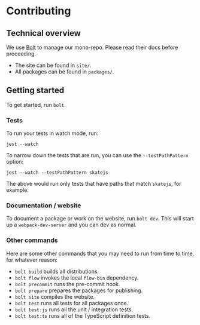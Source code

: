# Contributing

## Technical overview

We use [Bolt](https://github.com/boltpkg/bolt) to manage our mono-repo. Please
read their docs before proceeding.

* The site can be found in `site/`.
* All packages can be found in `packages/`.

## Getting started

To get started, run `bolt`.

### Tests

To run your tests in watch mode, run:

```
jest --watch
```

To narrow down the tests that are run, you can use the `--testPathPattern`
option:

```
jest --watch --testPathPattern skatejs
```

The above would run only tests that have paths that match `skatejs`, for
example.

### Documentation / website

To document a package or work on the website, run `bolt dev`. This will start up
a `webpack-dev-server` and you can dev as normal.

### Other commands

Here are some other commands that you may need to run from time to time, for
whatever reason:

* `bolt build` builds all distributions.
* `bolt flow` invokes the local `flow-bin` dependency.
* `bolt precommit` runs the pre-commit hook.
* `bolt prepare` prepares the packages for publishing.
* `bolt site` compiles the website.
* `bolt test` runs all tests for all packages once.
* `bolt test:js` runs all the unit / integration tests.
* `bolt test:ts` runs all of the TypeScript definition tests.
